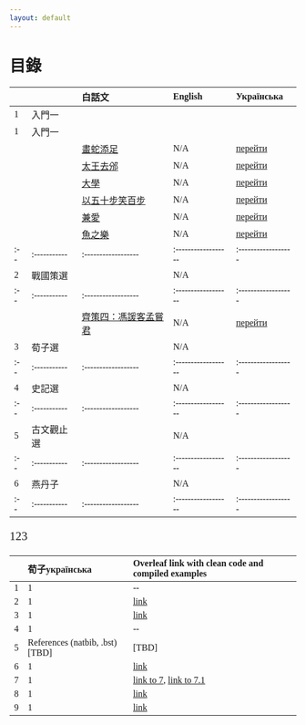 ```yaml
---
layout: default
---
```

<head>
  <!-- ... -->
  <link rel="stylesheet" type="text/css" href="https://fonts.googleapis.com/earlyaccess/cwtexkai.css">
  <style>
    body {
     font-family: "cwTeXKai", serif;
    }
    p.big {
      line-height: 3;
      font-size: x-large;
    }
    p {
      font-size: 1.5em;
    }
    </style>
</head>

# 目錄

|   |           | 白話文                                           | English   | Українська  |
|:--|:----------|:------------------|:------------------|:------------------|
| 1 | 入門一    |                                                  |            |             |
| 1 | 入門一    |                                                  |            |              |
|   |          | [畫蛇添足](./pages/白話文/入門/畫蛇添足.html) | N/A                | [перейти](./pages/українська/вступ/7.html)|
|   |          | [太王去邠](./pages/白話文/入門/太王去邠.html) | N/A                | [перейти](./pages/українська/вступ/8.html)|
|   |          | [大學](./pages/白話文/入門/大學.html) | N/A                | [перейти](./pages/українська/вступ/9.html)|
|   |          | [以五十步笑百步](./docs/pages/白話文/入門/以五十步笑百步.html) | N/A                | [перейти](./docs/pages/українська/вступ/10.html)|
|   |          | [兼愛](./pages/白話文/入門/兼愛.html) | N/A                | [перейти](./pages/українська/вступ/11.html)|
|   |          | [魚之樂](./pages/白話文/入門/魚之樂.html) | N/A                | [перейти](./pages/українська/вступ/12.html)|
|:--|:-----------|:------------------|:------------------|:------------------|
| 2 | 戰國策選    |                                                  | N/A                |                                           |
|:--|:-----------|:------------------|:------------------|:------------------|
|   |          | [齊策四：馮諼客孟嘗君](./pages/白話文/入門/馮諼客孟嘗君.html)        | N/A                                     | [перейти](./pages/українська/стратегії/馮諼客孟嘗君ukr.html)|
| 3 | 荀子選    |                                                  | N/A                |                                           |
|:--|:-----------|:------------------|:------------------|:------------------|
| 4 | 史記選    |                                                  | N/A                |                                           |
|:--|:-----------|:------------------|:------------------|:------------------|
| 5 | 古文觀止選 |                                                  | N/A                |                                       |
|:--|:-----------|:------------------|:------------------|:------------------|
| 6 | 燕丹子    |                                                  | N/A                |                                       |
|:--|:-----------|:------------------|:------------------|:------------------|


123

|   | 荀子українська          | Overleaf link with clean code and compiled examples    |
|:--|:---------------------------------------------------------------|:------------------|
| 1 | 1                  | -- |
| 2 | 1            | [link](https://www.overleaf.com/read/pwvbtzfknmcj)   |
| 3 | 1                     | [link](https://www.overleaf.com/read/pncdfwhgdqzx)      |
| 4 | 1         | -- |
| 5 | References (natbib, .bst) [TBD]                                            | [TBD] |
| 6 | 1 | [link](https://www.overleaf.com/read/nsvwmfnjzsyg) |
| 7 | 1          | [link to 7](https://www.overleaf.com/read/vqysvzvqjkxx), [link to 7.1](https://www.overleaf.com/read/srvqkqcwwhgj) |
| 8 | 1             | [link](https://www.overleaf.com/read/zzpsdkpsyrcc) |
| 9 | 1                             | [link](https://www.overleaf.com/read/rncbfbxchcvs) |
